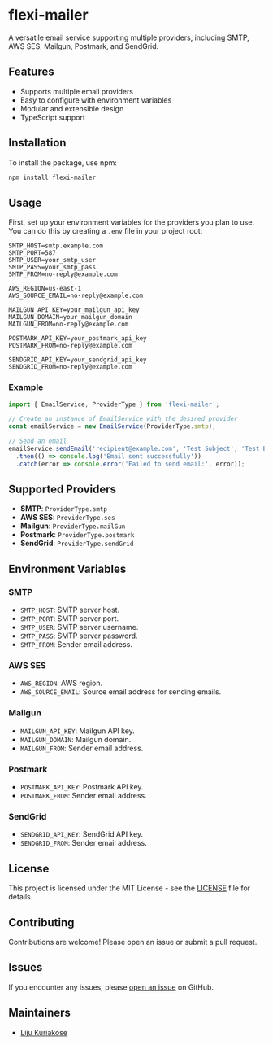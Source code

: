 # flexi-mailer

A versatile email service supporting multiple providers, including SMTP, AWS SES, Mailgun, Postmark, and SendGrid.

## Features

- Supports multiple email providers
- Easy to configure with environment variables
- Modular and extensible design
- TypeScript support

## Installation

To install the package, use npm:

```bash
npm install flexi-mailer
```

## Usage

First, set up your environment variables for the providers you plan to use. You can do this by creating a `.env` file in your project root:

```env
SMTP_HOST=smtp.example.com
SMTP_PORT=587
SMTP_USER=your_smtp_user
SMTP_PASS=your_smtp_pass
SMTP_FROM=no-reply@example.com

AWS_REGION=us-east-1
AWS_SOURCE_EMAIL=no-reply@example.com

MAILGUN_API_KEY=your_mailgun_api_key
MAILGUN_DOMAIN=your_mailgun_domain
MAILGUN_FROM=no-reply@example.com

POSTMARK_API_KEY=your_postmark_api_key
POSTMARK_FROM=no-reply@example.com

SENDGRID_API_KEY=your_sendgrid_api_key
SENDGRID_FROM=no-reply@example.com
```

### Example

```typescript
import { EmailService, ProviderType } from 'flexi-mailer';

// Create an instance of EmailService with the desired provider
const emailService = new EmailService(ProviderType.smtp);

// Send an email
emailService.sendEmail('recipient@example.com', 'Test Subject', 'Test Body')
  .then(() => console.log('Email sent successfully'))
  .catch(error => console.error('Failed to send email:', error));
```

## Supported Providers

- **SMTP**: `ProviderType.smtp`
- **AWS SES**: `ProviderType.ses`
- **Mailgun**: `ProviderType.mailGun`
- **Postmark**: `ProviderType.postmark`
- **SendGrid**: `ProviderType.sendGrid`

## Environment Variables

### SMTP

- `SMTP_HOST`: SMTP server host.
- `SMTP_PORT`: SMTP server port.
- `SMTP_USER`: SMTP server username.
- `SMTP_PASS`: SMTP server password.
- `SMTP_FROM`: Sender email address.

### AWS SES

- `AWS_REGION`: AWS region.
- `AWS_SOURCE_EMAIL`: Source email address for sending emails.

### Mailgun

- `MAILGUN_API_KEY`: Mailgun API key.
- `MAILGUN_DOMAIN`: Mailgun domain.
- `MAILGUN_FROM`: Sender email address.

### Postmark

- `POSTMARK_API_KEY`: Postmark API key.
- `POSTMARK_FROM`: Sender email address.

### SendGrid

- `SENDGRID_API_KEY`: SendGrid API key.
- `SENDGRID_FROM`: Sender email address.

## License

This project is licensed under the MIT License - see the [LICENSE](https://github.com/lijukrks/flexi-mailer/blob/main/LICENSE) file for details.

## Contributing

Contributions are welcome! Please open an issue or submit a pull request.

## Issues

If you encounter any issues, please [open an issue](https://github.com/lijukrks/flexi-mailer/issues) on GitHub.

## Maintainers

- [Liju Kuriakose](https://github.com/lijukrks)
